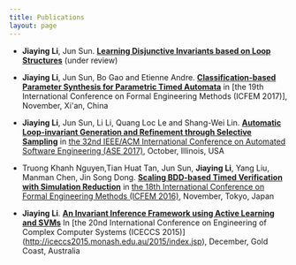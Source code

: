```yaml
---
title: Publications
layout: page
---
```


* **Jiaying Li**, Jun Sun. 
[**Learning Disjunctive Invariants based on Loop Structures**](http://lijiaying.github.io/papers/icse18.pdf) (under review)

* **Jiaying Li**, Jun Sun, Bo Gao and Etienne Andre.
[**Classification-based Parameter Synthesis for Parametric Timed Automata**](http://lijiaying.github.io/papers/icfem17.pdf)
in [the 19th International Conference on Formal Engineering Methods (ICFEM 2017)], November, Xi'an, China

* **Jiaying Li**, Jun Sun, Li Li, Quang Loc Le and Shang-Wei Lin. 
[**Automatic Loop-invariant Generation and Refinement through Selective Sampling**](http://lijiaying.github.io/papers/ase17.pdf)
in [the 32nd IEEE/ACM International Conference on Automated Software Engineering (ASE 2017)](http://ase2017.org/), October, Illinois, USA

* Truong Khanh Nguyen,Tian Huat Tan, Jun Sun, **Jiaying Li**, Yang Liu, Manman Chen, Jin Song Dong.
[**Scaling BDD-based Timed Verification with Simulation Reduction**](http://lijiaying.github.io/papers/icfem16.pdf)
in [the 18th International Conference on Formal Engineering Methods (ICFEM 2016)](http://icfem2016.xyz/), November, Tokyo, Japan

* **Jiaying Li**. 
[**An Invariant Inference Framework using Active Learning and SVMs**](http://lijiaying.github.io/papers/iceccs15.pdf)
In [the 20nd International Conference on Engineering of Complex Computer Systems (ICECCS 2015)] (http://iceccs2015.monash.edu.au/2015/index.jsp), December, Gold Coast, Australia
